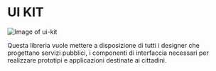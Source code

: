 # UI KIT

![Image of ui-kit](https://github.com/nikorobins/UI-Kit/blob/master/ui-kit.png)

Questa libreria vuole mettere a disposizione di tutti i designer che progettano servizi pubblici, i componenti di interfaccia necessari per realizzare prototipi e applicazioni destinate ai cittadini.
